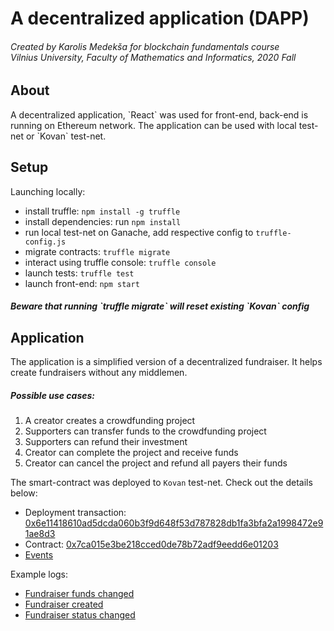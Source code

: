<h1>A decentralized application (DAPP)</h1>
<h6>
Created by Karolis Medekša for blockchain fundamentals course<br/>
Vilnius University, Faculty of Mathematics and Informatics, 2020 Fall
</h6>


<h2>About</h2>
A decentralized application, `React` was used for front-end, back-end is running on Ethereum network.
The application can be used with local test-net or `Kovan` test-net.

<h2>Setup</h2>
Launching locally:

- install truffle: `npm install -g truffle`
- install dependencies: run `npm install`
-  run local test-net on Ganache, add respective config to `truffle-config.js`
-  migrate contracts: `truffle migrate`
-  interact using truffle console: `truffle console`
-  launch tests: `truffle test`
-  launch front-end: `npm start`

<h5>Beware that running `truffle migrate` will reset existing `Kovan` config</h5>

<h2>Application</h2>
The application is a simplified version of a decentralized fundraiser. It helps create 
fundraisers without any middlemen.

<h5>Possible use cases:</h5>

1. A creator creates a crowdfunding project
2. Supporters can transfer funds to the crowdfunding project
3. Supporters can refund their investment
4. Creator can complete the project and receive funds
5. Creator can cancel the project and refund all payers their funds


The smart-contract was deployed to `Kovan` test-net. Check out the details below: 
-  Deployment transaction: [0x6e11418610ad5dcda060b3f9d648f53d787828db1fa3bfa2a1998472e91ae8d3](https://kovan.etherscan.io/tx/0x6e11418610ad5dcda060b3f9d648f53d787828db1fa3bfa2a1998472e91ae8d3)
-  Contract: [0x7ca015e3be218cced0de78b72adf9eedd6e01203](https://kovan.etherscan.io/address/0x7ca015e3be218cced0de78b72adf9eedd6e01203)
-  [Events](https://kovan.etherscan.io/address/0x7ca015e3be218cced0de78b72adf9eedd6e01203#events)

Example logs:
- [Fundraiser funds changed](https://kovan.etherscan.io/tx/0x0c5570e56a90720885d557ad216ec692f8d3d44cdeefeb5804f5f7d38db0b80b#eventlog)
- [Fundraiser created](https://kovan.etherscan.io/tx/0x416706da9dfdd089331345a5938a61776ff04e7cd41ec7fc0c674e41782571a3#eventlog)
- [Fundraiser status changed](https://kovan.etherscan.io/tx/0xc35396f7aa82f5391d13905afecda13e9dfd0ff87a1c0e176bef0b4e8801009d#eventlog)
